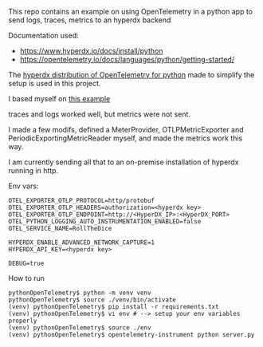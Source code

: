 This repo contains an example on using OpenTelemetry in a python app to send logs, traces, metrics to an hyperdx backend

Documentation used:
- https://www.hyperdx.io/docs/install/python
- https://opentelemetry.io/docs/languages/python/getting-started/

The [hyperdx distribution of OpenTelemetry for python](https://github.com/hyperdxio/hyperdx-py) made to simplify the setup is used in this project.

I based myself on [this example](https://opentelemetry.io/docs/languages/python/instrumentation/#metrics)

traces and logs worked well, but metrics were not sent.

I made a few modifs, defined a MeterProvider, OTLPMetricExporter and PeriodicExportingMetricReader myself, and made the metrics work this way.

I am currently sending all that to an on-premise installation of hyperdx running in http.

Env vars:
```
OTEL_EXPORTER_OTLP_PROTOCOL=http/protobuf
OTEL_EXPORTER_OTLP_HEADERS=authorization=<hyperdx key>
OTEL_EXPORTER_OTLP_ENDPOINT=http://<HyperDX_IP>:<HyperDX_PORT>
OTEL_PYTHON_LOGGING_AUTO_INSTRUMENTATION_ENABLED=false
OTEL_SERVICE_NAME=RollTheDice

HYPERDX_ENABLE_ADVANCED_NETWORK_CAPTURE=1
HYPERDX_API_KEY=<hyperdx key>

DEBUG=true
```

How to run
```
pythonOpenTelemetry$ python -m venv venv
pythonOpenTelemetry$ source ./venv/bin/activate
(venv) pythonOpenTelemetry$ pip install -r requirements.txt
(venv) pythonOpenTelemetry$ vi env # --> setup your env variables properly
(venv) pythonOpenTelemetry$ source ./env
(venv) pythonOpenTelemetry$ opentelemetry-instrument python server.py
```
